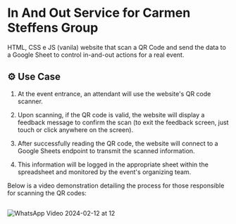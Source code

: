 # In And Out Service for Carmen Steffens Group
HTML, CSS e JS (vanila) website that scan a QR Code and send the data to a Google Sheet to control in-and-out actions for a real event.

## ⚙️ Use Case

1. At the event entrance, an attendant will use the website's QR code scanner.

2. Upon scanning, if the QR code is valid, the website will display a feedback message to confirm the scan (to exit the feedback screen, just touch or click anywhere on the screen).

3. After successfully reading the QR code, the website will connect to a Google Sheets endpoint to transmit the scanned information.

4. This information will be logged in the appropriate sheet within the spreadsheet and monitored by the event's organizing team.

Below is a video demonstration detailing the process for those responsible for scanning the QR codes:
##
![WhatsApp Video 2024-02-12 at 12](https://github.com/jmlandi/in-and-out-CS/assets/98327875/01b14069-00b5-4aa1-ad29-3d9a6dd98721)
